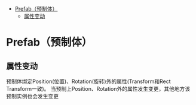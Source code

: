 - [Prefab（预制体）](#prefab预制体)
  - [属性变动](#属性变动)

# Prefab（预制体）
## 属性变动
预制体绑定Position(位置)、Rotation(旋转)外的属性(Transform和Rect Transform一致)。
当预制上Position、Rotation外的属性发生变更，其他地方该预制实例也会发生变更